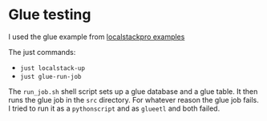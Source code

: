 # Glue testing

I used the glue example from [localstackpro examples](https://github.com/localstack/localstack-pro-samples/tree/master/glue-etl-jobs)

The just commands:

- `just localstack-up`
- `just glue-run-job`

The `run_job.sh` shell script sets up a glue database and a glue table.
It then runs the glue job in the `src` directory.  For whatever reason the glue job fails.
I tried to run it as a `pythonscript` and as `glueetl` and both failed.
